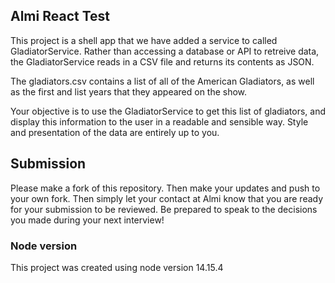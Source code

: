 ## Almi React Test

This project is a shell app that we have added a service to called GladiatorService.  Rather than accessing a database or API to retreive data, the GladiatorService reads in a CSV file and returns its contents as JSON.

The gladiators.csv contains a list of all of the American Gladiators, as well as the first and list years that they appeared on the show.

Your objective is to use the GladiatorService to get this list of gladiators, and display this information to the user in a readable and sensible way.  Style and presentation of the data are entirely up to you.

## Submission

Please make a fork of this repository.  Then make your updates and push to your own fork.  Then simply let your contact at Almi know that you are ready for your submission to be reviewed.  Be prepared to speak to the decisions you made during your next interview!


### Node version
This project was created using node version 14.15.4